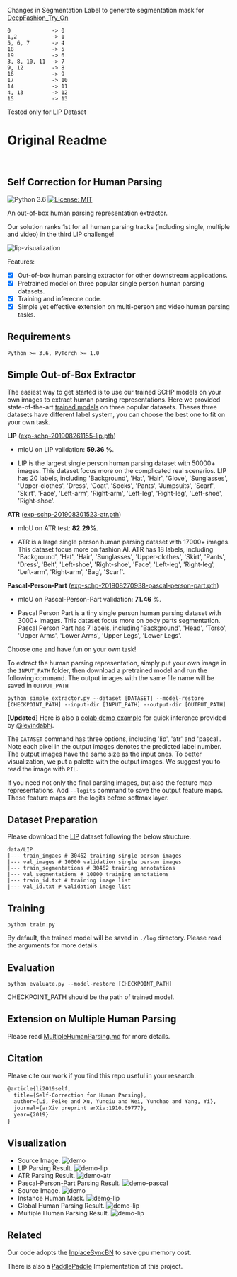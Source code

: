 Changes in Segmentation Label to generate segmentation mask for [DeepFashion_Try_On](https://github.com/switchablenorms/DeepFashion_Try_On)
```
0             -> 0
1,2           -> 1
5, 6, 7       -> 4
18            -> 5
19            -> 6
3, 8, 10, 11  -> 7
9, 12         -> 8
16            -> 9
17            -> 10
14            -> 11
4, 13         -> 12
15            -> 13
```
Tested only for LIP Dataset

<h1> Original Readme </h1> <br>
<h2> Self Correction for Human Parsing </h2>

![Python 3.6](https://img.shields.io/badge/python-3.6-green.svg)
[![License: MIT](https://img.shields.io/badge/License-MIT-green.svg)](https://opensource.org/licenses/MIT)

An out-of-box human parsing representation extractor.

Our solution ranks 1st for all human parsing tracks (including single, multiple and video) in the third LIP challenge!

![lip-visualization](./demo/lip-visualization.jpg) 

Features:
- [x] Out-of-box human parsing extractor for other downstream applications.
- [x] Pretrained model on three popular single person human parsing datasets.
- [x] Training and inferecne code.
- [x] Simple yet effective extension on multi-person and video human parsing tasks.

## Requirements

```
Python >= 3.6, PyTorch >= 1.0
```

## Simple Out-of-Box Extractor

The easiest way to get started is to use our trained SCHP models on your own images to extract human parsing representations. Here we provided state-of-the-art [trained models](https://drive.google.com/drive/folders/1uOaQCpNtosIjEL2phQKEdiYd0Td18jNo?usp=sharing) on three popular datasets. Theses three datasets have different label system, you can choose the best one to fit on your own task.

**LIP** ([exp-schp-201908261155-lip.pth](https://drive.google.com/file/d/1k4dllHpu0bdx38J7H28rVVLpU-kOHmnH/view?usp=sharing))

* mIoU on LIP validation: **59.36 %**.

* LIP is the largest single person human parsing dataset with 50000+ images. This dataset focus more on the complicated real scenarios. LIP has 20 labels, including 'Background', 'Hat', 'Hair', 'Glove', 'Sunglasses', 'Upper-clothes', 'Dress', 'Coat', 'Socks', 'Pants', 'Jumpsuits', 'Scarf', 'Skirt', 'Face', 'Left-arm', 'Right-arm', 'Left-leg', 'Right-leg', 'Left-shoe', 'Right-shoe'.

**ATR** ([exp-schp-201908301523-atr.pth](https://drive.google.com/file/d/1ruJg4lqR_jgQPj-9K0PP-L2vJERYOxLP/view?usp=sharing))

* mIoU on ATR test: **82.29%**.

* ATR is a large single person human parsing dataset with 17000+ images. This dataset focus more on fashion AI. ATR has 18 labels, including 'Background', 'Hat', 'Hair', 'Sunglasses', 'Upper-clothes', 'Skirt', 'Pants', 'Dress', 'Belt', 'Left-shoe', 'Right-shoe', 'Face', 'Left-leg', 'Right-leg', 'Left-arm', 'Right-arm', 'Bag', 'Scarf'.

**Pascal-Person-Part** ([exp-schp-201908270938-pascal-person-part.pth](https://drive.google.com/file/d/1E5YwNKW2VOEayK9mWCS3Kpsxf-3z04ZE/view?usp=sharing))

* mIoU on Pascal-Person-Part validation: **71.46** %.

* Pascal Person Part is a tiny single person human parsing dataset with 3000+ images. This dataset focus more on body parts segmentation. Pascal Person Part has 7 labels, including 'Background', 'Head', 'Torso', 'Upper Arms', 'Lower Arms', 'Upper Legs', 'Lower Legs'.

Choose one and have fun on your own task!

To extract the human parsing representation, simply put your own image in the `INPUT_PATH` folder, then download a pretrained model and run the following command. The output images with the same file name will be saved in `OUTPUT_PATH`

```
python simple_extractor.py --dataset [DATASET] --model-restore [CHECKPOINT_PATH] --input-dir [INPUT_PATH] --output-dir [OUTPUT_PATH]
```

**[Updated]** Here is also a [colab demo example](https://colab.research.google.com/drive/1JOwOPaChoc9GzyBi5FUEYTSaP2qxJl10?usp=sharing) for quick inference provided by [@levindabhi](https://github.com/levindabhi).

The `DATASET` command has three options, including 'lip', 'atr' and 'pascal'. Note each pixel in the output images denotes the predicted label number. The output images have the same size as the input ones. To better visualization, we put a palette with the output images. We suggest you to read the image with `PIL`.

If you need not only the final parsing images, but also the feature map representations. Add `--logits` command to save the output feature maps. These feature maps are the logits before softmax layer.

## Dataset Preparation

Please download the [LIP](http://sysu-hcp.net/lip/) dataset following the below structure.

```commandline
data/LIP
|--- train_imgaes # 30462 training single person images
|--- val_images # 10000 validation single person images
|--- train_segmentations # 30462 training annotations
|--- val_segmentations # 10000 training annotations
|--- train_id.txt # training image list
|--- val_id.txt # validation image list
```

## Training

```
python train.py 
```
By default, the trained model will be saved in `./log` directory. Please read the arguments for more details.

## Evaluation
```
python evaluate.py --model-restore [CHECKPOINT_PATH]
```
CHECKPOINT_PATH should be the path of trained model.

## Extension on Multiple Human Parsing

Please read [MultipleHumanParsing.md](./mhp_extension/README.md) for more details.

## Citation

Please cite our work if you find this repo useful in your research.

```latex
@article{li2019self,
  title={Self-Correction for Human Parsing},
  author={Li, Peike and Xu, Yunqiu and Wei, Yunchao and Yang, Yi},
  journal={arXiv preprint arXiv:1910.09777},
  year={2019}
}
```

## Visualization

* Source Image.
![demo](./demo/demo.jpg)
* LIP Parsing Result.
![demo-lip](./demo/demo_lip.png)
* ATR Parsing Result.
![demo-atr](./demo/demo_atr.png)
* Pascal-Person-Part Parsing Result.
![demo-pascal](./demo/demo_pascal.png)
* Source Image.
![demo](./mhp_extension/demo/demo.jpg)
* Instance Human Mask.
![demo-lip](./mhp_extension/demo/demo_instance_human_mask.png)
* Global Human Parsing Result.
![demo-lip](./mhp_extension/demo/demo_global_human_parsing.png)
* Multiple Human Parsing Result.
![demo-lip](./mhp_extension/demo/demo_multiple_human_parsing.png)


## Related
Our code adopts the [InplaceSyncBN](https://github.com/mapillary/inplace_abn) to save gpu memory cost.

There is also a [PaddlePaddle](https://github.com/PaddlePaddle/PaddleSeg/tree/develop/contrib/ACE2P) Implementation of this project.
